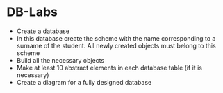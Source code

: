 # DB-Labs
 - Create a database
 - In this database create the scheme with the name corresponding to a surname of the student. All newly created objects must belong to this scheme
 - Build all the necessary objects
 - Make at least 10 abstract elements in each database table (if it is necessary)
 - Create a diagram for a fully designed database
